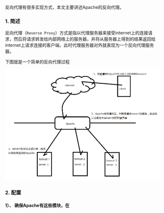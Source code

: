 反向代理有很多实现方式，本文主要讲述Apache的反向代理。

### 1. 简述

反向代理（`Reverse Proxy`）方式是指以代理服务器来接受internet上的连接请求，然后将请求转发给内部网络上的服务器，并将从服务器上得到的结果返回给internet上请求连接的客户端，此时代理服务器对外就表现为一个反向代理服务器。

下图就是一个简单的反向代理过程

![反向代理过程](https://raw.githubusercontent.com/tupelo-shen/my_test/master/doc/a-%E9%A1%B9%E7%9B%AE%E7%AE%A1%E7%90%86%E5%B7%A5%E5%85%B7/git-gerrit-jenkins/images/apache%E5%8F%8D%E5%90%91%E4%BB%A3%E7%90%86%E8%BF%87%E7%A8%8B.png)

### 2. 配置

#### 1）、 确保Apache有这些模块，在